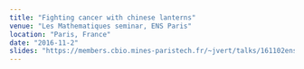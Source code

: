 ```yaml
---
title: "Fighting cancer with chinese lanterns"
venue: "Les Mathematiques seminar, ENS Paris"
location: "Paris, France"
date: "2016-11-2"
slides: "https://members.cbio.mines-paristech.fr/~jvert/talks/161102ens/ens.pdf"
---
```

